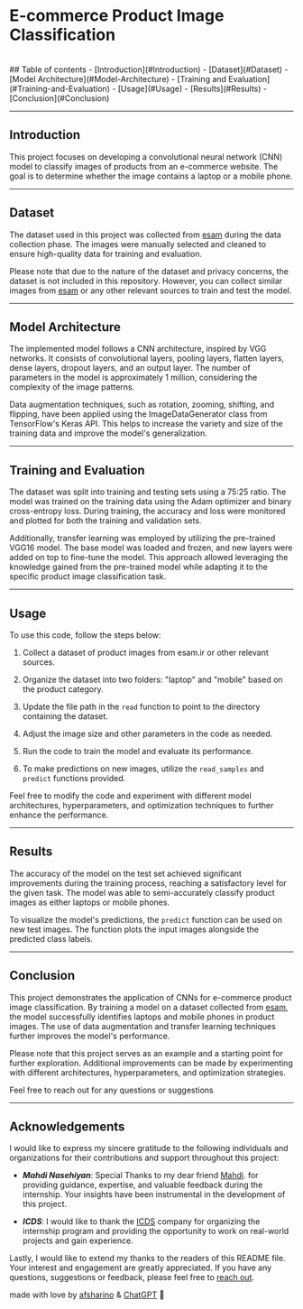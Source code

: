 # E-commerce Product Image Classification
</br>
## Table of contents
- [Introduction](#Introduction)
- [Dataset](#Dataset)
- [Model Architecture](#Model-Architecture)
- [Training and Evaluation](#Training-and-Evaluation)
- [Usage](#Usage)
- [Results](#Results)
- [Conclusion](#Conclusion)

---

## Introduction
This project focuses on developing a convolutional neural network (CNN) model to classify images of products from an e-commerce website. The goal is to determine whether the image contains a laptop or a mobile phone.

---

## Dataset
The dataset used in this project was collected from [esam](https://esam.ir/ "esam") during the data collection phase. The images were manually selected and cleaned to ensure high-quality data for training and evaluation.

Please note that due to the nature of the dataset and privacy concerns, the dataset is not included in this repository. However, you can collect similar images from [esam](https://esam.ir/ "esam") or any other relevant sources to train and test the model.

---

## Model Architecture
The implemented model follows a CNN architecture, inspired by VGG networks. It consists of convolutional layers, pooling layers, flatten layers, dense layers, dropout layers, and an output layer. The number of parameters in the model is approximately 1 million, considering the complexity of the image patterns.

Data augmentation techniques, such as rotation, zooming, shifting, and flipping, have been applied using the ImageDataGenerator class from TensorFlow's Keras API. This helps to increase the variety and size of the training data and improve the model's generalization.

---

## Training and Evaluation
The dataset was split into training and testing sets using a 75:25 ratio. The model was trained on the training data using the Adam optimizer and binary cross-entropy loss. During training, the accuracy and loss were monitored and plotted for both the training and validation sets.

Additionally, transfer learning was employed by utilizing the pre-trained VGG16 model. The base model was loaded and frozen, and new layers were added on top to fine-tune the model. This approach allowed leveraging the knowledge gained from the pre-trained model while adapting it to the specific product image classification task.

---

## Usage
To use this code, follow the steps below:

1. Collect a dataset of product images from esam.ir or other relevant sources.

2. Organize the dataset into two folders: "laptop" and "mobile" based on the product category.

3. Update the file path in the ```read``` function to point to the directory containing the dataset.

4. Adjust the image size and other parameters in the code as needed.

5. Run the code to train the model and evaluate its performance.

6. To make predictions on new images, utilize the ```read_samples``` and ```predict``` functions provided.

Feel free to modify the code and experiment with different model architectures, hyperparameters, and optimization techniques to further enhance the performance.

---

## Results
The accuracy of the model on the test set achieved significant improvements during the training process, reaching a satisfactory level for the given task. The model was able to semi-accurately classify product images as either laptops or mobile phones.

To visualize the model's predictions, the ```predict``` function can be used on new test images. The function plots the input images alongside the predicted class labels.

---

## Conclusion
This project demonstrates the application of CNNs for e-commerce product image classification. By training a model on a dataset collected from [esam](https://esam.ir/ "esam"), the model successfully identifies laptops and mobile phones in product images. The use of data augmentation and transfer learning techniques further improves the model's performance.

Please note that this project serves as an example and a starting point for further exploration. Additional improvements can be made by experimenting with different architectures, hyperparameters, and optimization strategies.

Feel free to reach out for any questions or suggestions

---
## Acknowledgements
I would like to express my sincere gratitude to the following individuals and organizations for their contributions and support throughout this project:

- ***Mahdi Nasehiyan***: Special Thanks to my dear friend [Mahdi](https://github.com/iminsightman "mahdi-github"). for providing guidance, expertise, and valuable feedback during the internship. Your insights have been instrumental in the development of this project.

- ***ICDS***: I would like to thank the [ICDS](https://icds.ai/ "icds-websitr") company for organizing the internship program and providing the opportunity to work on real-world projects and gain experience.

Lastly, I would like to extend my thanks to the readers of this README file. Your interest and engagement are greatly appreciated. If you have any questions, suggestions or feedback, please feel free to [reach out](https://t.me/afsharino "afsharino-telegram").

made with love by [afsharino](https://github.com/afsharino "afsharino") & [ChatGPT](https://chat.openai.com/ "ChatGPT") :purple_heart: